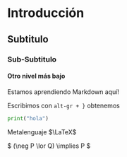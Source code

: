 # Introducción
## Subtitulo
### Sub-Subtitulo


#### Otro nivel más bajo
Estamos aprendiendo Markdown aquí!


Escribimos con `alt-gr + }` obtenemos ` ` 


```python
print("hola")
```

Metalenguaje $\LaTeX$ 

$
(\neg P \lor Q) \implies P
$

